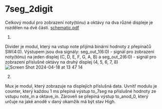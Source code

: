# 7seg_2digit

Celkový modul pro zobrazení noty(tónu) a oktávy na dva různé displeje je rozdělen na dvě části.
[schematic.pdf](https://github.com/TheThingx/VHDL-projekt-PWM-Based_Tone_Generator/files/15024471/schematic.pdf)

1. 
Divider je modul, který na vstup note přijímá binární hodnoty z přepínačů SW(4:0). Výstupem jsou dva signály:
seg_out_1(6:0) - signál pro zobrazení noty(tónu) na jeden displej (C, D, E, F, G, A, B) a 
seg_out_2(6:0) - signál pro zobrazení příslušné oktávy na druhý displej (4, 5, 6, 7, 8)
![Screen Shot 2024-04-18 at 13 47 14](https://github.com/TheThingx/VHDL-projekt-PWM-Based_Tone_Generator/assets/56256388/95876134-b717-4f65-b602-4d5207149802)

2. 
Mux je modul, který zobrazuje na displejích příslušná data.
Uvnitř modulu je counter, který každou 1 ms přepíná výstup to_7seg na příslušné hodnoty ze vstupu note_in a oktave_in.
Zároveň se přepíná výstup to_anod_0, který určuje na jaké anodě v daný okamžik má být stav High.  


